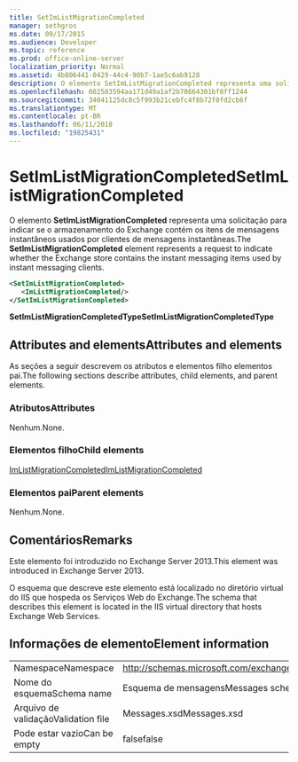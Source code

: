 ```yaml
---
title: SetImListMigrationCompleted
manager: sethgros
ms.date: 09/17/2015
ms.audience: Developer
ms.topic: reference
ms.prod: office-online-server
localization_priority: Normal
ms.assetid: 4b806441-0429-44c4-90b7-1ae5c6ab9128
description: O elemento SetImListMigrationCompleted representa uma solicitação para indicar se o armazenamento do Exchange contém os itens de mensagens instantâneos usados por clientes de mensagens instantâneas.
ms.openlocfilehash: 602583594aa171d49a1af2b70664301bf8ff1244
ms.sourcegitcommit: 34041125dc8c5f993b21cebfc4f8b72f0fd2cb6f
ms.translationtype: MT
ms.contentlocale: pt-BR
ms.lasthandoff: 06/11/2018
ms.locfileid: "19825431"
---
```

# <a name="setimlistmigrationcompleted"></a><span data-ttu-id="afa6a-103">SetImListMigrationCompleted</span><span class="sxs-lookup"><span data-stu-id="afa6a-103">SetImListMigrationCompleted</span></span>

<span data-ttu-id="afa6a-104">O elemento **SetImListMigrationCompleted** representa uma solicitação para indicar se o armazenamento do Exchange contém os itens de mensagens instantâneos usados por clientes de mensagens instantâneas.</span><span class="sxs-lookup"><span data-stu-id="afa6a-104">The **SetImListMigrationCompleted** element represents a request to indicate whether the Exchange store contains the instant messaging items used by instant messaging clients.</span></span> 
  
```XML
<SetImListMigrationCompleted>
   <ImListMigrationCompleted/>
</SetImListMigrationCompleted>
```

 <span data-ttu-id="afa6a-105">**SetImListMigrationCompletedType**</span><span class="sxs-lookup"><span data-stu-id="afa6a-105">**SetImListMigrationCompletedType**</span></span>
## <a name="attributes-and-elements"></a><span data-ttu-id="afa6a-106">Attributes and elements</span><span class="sxs-lookup"><span data-stu-id="afa6a-106">Attributes and elements</span></span>

<span data-ttu-id="afa6a-107">As seções a seguir descrevem os atributos e elementos filho elementos pai.</span><span class="sxs-lookup"><span data-stu-id="afa6a-107">The following sections describe attributes, child elements, and parent elements.</span></span>
  
### <a name="attributes"></a><span data-ttu-id="afa6a-108">Atributos</span><span class="sxs-lookup"><span data-stu-id="afa6a-108">Attributes</span></span>

<span data-ttu-id="afa6a-109">Nenhum.</span><span class="sxs-lookup"><span data-stu-id="afa6a-109">None.</span></span>
  
### <a name="child-elements"></a><span data-ttu-id="afa6a-110">Elementos filho</span><span class="sxs-lookup"><span data-stu-id="afa6a-110">Child elements</span></span>

[<span data-ttu-id="afa6a-111">ImListMigrationCompleted</span><span class="sxs-lookup"><span data-stu-id="afa6a-111">ImListMigrationCompleted</span></span>](imlistmigrationcompleted.md)
  
### <a name="parent-elements"></a><span data-ttu-id="afa6a-112">Elementos pai</span><span class="sxs-lookup"><span data-stu-id="afa6a-112">Parent elements</span></span>

<span data-ttu-id="afa6a-113">Nenhum.</span><span class="sxs-lookup"><span data-stu-id="afa6a-113">None.</span></span>
  
## <a name="remarks"></a><span data-ttu-id="afa6a-114">Comentários</span><span class="sxs-lookup"><span data-stu-id="afa6a-114">Remarks</span></span>

<span data-ttu-id="afa6a-115">Este elemento foi introduzido no Exchange Server 2013.</span><span class="sxs-lookup"><span data-stu-id="afa6a-115">This element was introduced in Exchange Server 2013.</span></span>
  
<span data-ttu-id="afa6a-116">O esquema que descreve este elemento está localizado no diretório virtual do IIS que hospeda os Serviços Web do Exchange.</span><span class="sxs-lookup"><span data-stu-id="afa6a-116">The schema that describes this element is located in the IIS virtual directory that hosts Exchange Web Services.</span></span>
  
## <a name="element-information"></a><span data-ttu-id="afa6a-117">Informações de elemento</span><span class="sxs-lookup"><span data-stu-id="afa6a-117">Element information</span></span>

|||
|:-----|:-----|
|<span data-ttu-id="afa6a-118">Namespace</span><span class="sxs-lookup"><span data-stu-id="afa6a-118">Namespace</span></span>  <br/> |http://schemas.microsoft.com/exchange/services/2006/messages  <br/> |
|<span data-ttu-id="afa6a-119">Nome do esquema</span><span class="sxs-lookup"><span data-stu-id="afa6a-119">Schema name</span></span>  <br/> |<span data-ttu-id="afa6a-120">Esquema de mensagens</span><span class="sxs-lookup"><span data-stu-id="afa6a-120">Messages schema</span></span>  <br/> |
|<span data-ttu-id="afa6a-121">Arquivo de validação</span><span class="sxs-lookup"><span data-stu-id="afa6a-121">Validation file</span></span>  <br/> |<span data-ttu-id="afa6a-122">Messages.xsd</span><span class="sxs-lookup"><span data-stu-id="afa6a-122">Messages.xsd</span></span>  <br/> |
|<span data-ttu-id="afa6a-123">Pode estar vazio</span><span class="sxs-lookup"><span data-stu-id="afa6a-123">Can be empty</span></span>  <br/> |<span data-ttu-id="afa6a-124">false</span><span class="sxs-lookup"><span data-stu-id="afa6a-124">false</span></span>  <br/> |
   

